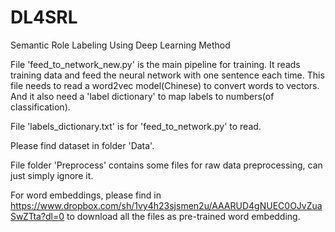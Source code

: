 # DL4SRL
Semantic Role Labeling Using Deep Learning Method

File 'feed_to_network_new.py' is the main pipeline for training. It reads training data and feed the neural network with one sentence each time. This file needs to read a word2vec model(Chinese) to convert words to vectors. And it also need a 'label dictionary' to map labels to numbers(of classification).

File 'labels_dictionary.txt' is for 'feed_to_network.py' to read.

Please find dataset in folder 'Data'.

File folder 'Preprocess' contains some files for raw data preprocessing, can just simply ignore it.

For word embeddings, please find in https://www.dropbox.com/sh/1vy4h23sjsmen2u/AAARUD4gNUEC0OJvZuaSwZTta?dl=0 to download all the files as pre-trained word embedding.

